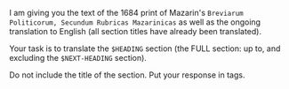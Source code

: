 I am giving you the text of the 1684 print of Mazarin's `Breviarum Politicorum, Secundum Rubricas Mazarinicas` as well as the ongoing translation to English (all section titles have already been translated).

Your task is to translate the `$HEADING` section (the FULL section: up to, and excluding the `$NEXT-HEADING` section).

Do not include the title of the section. Put your response in <response></response> tags.
